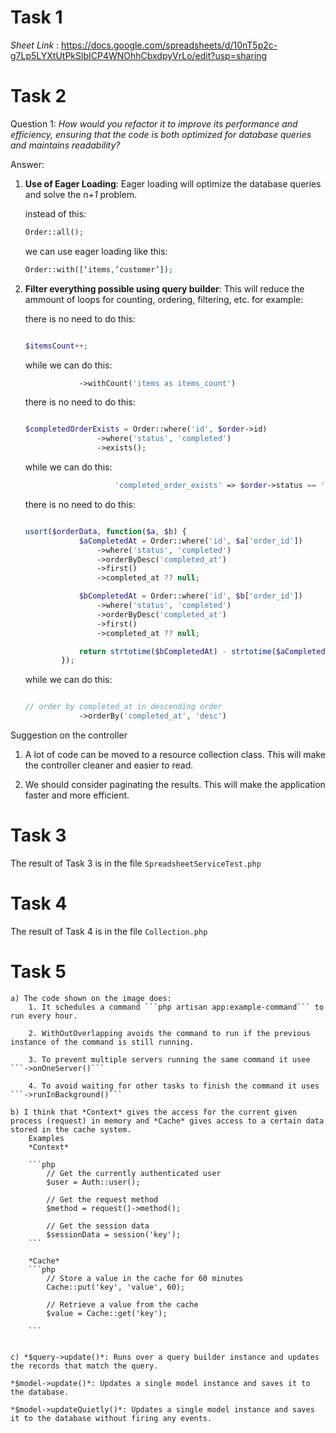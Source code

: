 # Task 1

_Sheet Link_ : https://docs.google.com/spreadsheets/d/10nT5p2c-g7Lp5LYXtUtPkSlbICP4WNOhhCbxdpyVrLo/edit?usp=sharing

# Task 2

Question 1: _How would you refactor it to improve its performance and efficiency, ensuring that the code is both optimized for database queries and maintains readability?_

Answer:

1. **Use of Eager Loading**: Eager loading will optimize the database queries and solve the _n+1_ problem.

    instead of this:

    ```php
    Order::all();

    ```

    we can use eager loading like this:

    ```php
    Order::with([‘items,’customer’]);

    ```

2. **Filter everything possible using query builder**:
   This will reduce the ammount of loops for counting, ordering, filtering, etc. for example:

    there is no need to do this:

    ```php

    $itemsCount++;
    ```

    while we can do this:

    ```php
                ->withCount('items as items_count')

    ```

    there is no need to do this:

    ```php

    $completedOrderExists = Order::where('id', $order->id)
                    ->where('status', 'completed')
                    ->exists();
    ```

    while we can do this:

    ```php
                        'completed_order_exists' => $order->status == 'completed' ? true : false,


    ```

    there is no need to do this:

    ```php

    usort($orderData, function($a, $b) {
                $aCompletedAt = Order::where('id', $a['order_id'])
                    ->where('status', 'completed')
                    ->orderByDesc('completed_at')
                    ->first()
                    ->completed_at ?? null;

                $bCompletedAt = Order::where('id', $b['order_id'])
                    ->where('status', 'completed')
                    ->orderByDesc('completed_at')
                    ->first()
                    ->completed_at ?? null;

                return strtotime($bCompletedAt) - strtotime($aCompletedAt);
            });

    ```

    while we can do this:

    ```php

    // order by completed_at in descending order
                ->orderBy('completed_at', 'desc')

    ```

Suggestion on the controller

1. A lot of code can be moved to a resource collection class. This will make the controller cleaner and easier to read.

2. We should consider paginating the results. This will make the application faster and more efficient.


# Task 3

The result of Task 3 is in the file ```SpreadsheetServiceTest.php```
# Task 4

The result of Task 4 is in the file ```Collection.php```

# Task 5
    a) The code shown on the image does:
        1. It schedules a command ```php artisan app:example-command``` to run every hour.

        2. WithOutOverlapping avoids the command to run if the previous instance of the command is still running.

        3. To prevent multiple servers running the same command it usee ```->onOneServer()```

        4. To avoid waiting for other tasks to finish the command it uses ```->runInBackground()```

    b) I think that *Context* gives the access for the current given process (request) in memory and *Cache* gives access to a certain data stored in the cache system.
        Examples
        *Context*

        ```php
            // Get the currently authenticated user
            $user = Auth::user();

            // Get the request method
            $method = request()->method();

            // Get the session data
            $sessionData = session('key');
        ```

        *Cache*
        ```php
            // Store a value in the cache for 60 minutes
            Cache::put('key', 'value', 60);

            // Retrieve a value from the cache
            $value = Cache::get('key');

        ```


    c) *$query->update()*: Runs over a query builder instance and updates the records that match the query.

    *$model->update()*: Updates a single model instance and saves it to the database.

    *$model->updateQuietly()*: Updates a single model instance and saves it to the database without firing any events.